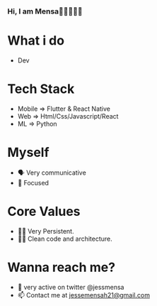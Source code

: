 ### Hi, I am Mensa👋🇬🇭🇬🇧

# What i do
- Dev
# Tech Stack 
- Mobile => Flutter & React Native
- Web => Html/Css/Javascript/React
- ML => Python 
# Myself
- 🗣 Very communicative 
- 🎯 Focused
# Core Values 
- 💪🏿 Very Persistent.
- 🛀🏿 Clean code and architecture.
# Wanna reach me? 
- 💬 very active on twitter @jessmensa
- 📫 Contact me at jessemensah21@gmail.com


